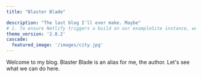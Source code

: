```yaml
---
title: "Blaster Blade"

description: "The last blog I'll ever make. Maybe"
# 1. To ensure Netlify triggers a build on our exampleSite instance, we need to change a file in the exampleSite directory.
theme_version: '2.8.2'
cascade:
  featured_image: '/images/city.jpg'
---
```

Welcome to my blog. Blaster Blade is an alias for me, the author. Let's see what we can do here.
